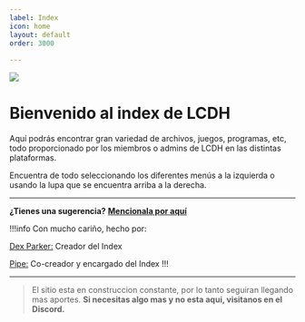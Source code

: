 ```yaml
---
label: Index
icon: home
layout: default
order: 3000
 
---
```


 ![](https://i.postimg.cc/x1NF5Y7F/banner-lcdh.png)

# Bienvenido al index de LCDH

Aquí podrás encontrar gran variedad de archivos, juegos, programas, etc, todo proporcionado por los miembros o admins de LCDH en las distintas plataformas.

Encuentra de todo seleccionando los diferentes menús a la izquierda o usando la lupa que se encuentra arriba a la derecha.


---

**¿Tienes una sugerencia?** **[Mencionala por aquí](https://discord.gg/RaJEJPQYPb)**

!!!info Con mucho cariño, hecho por:

[Dex Parker:](https://rentry.co/links-noir-room) Creador del Index

[Pipe:](https://rentry.co/8xrygz) Co-creador y encargado del Index
!!!

---

> El sitio esta en construccion constante, por lo tanto seguiran llegando mas aportes.
**Si necesitas algo mas y no esta aqui, visitanos en el Discord.**

